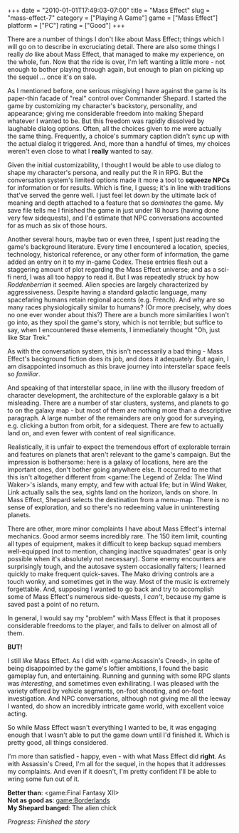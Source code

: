 +++
date = "2010-01-01T17:49:03-07:00"
title = "Mass Effect"
slug = "mass-effect-7"
category = ["Playing A Game"]
game = ["Mass Effect"]
platform = ["PC"]
rating = ["Good"]
+++

There are a number of things I don't like about Mass Effect; things which I will go on to describe in excruciating detail.  There are also some things I really <i>do</i> like about Mass Effect, that managed to make my experience, on the whole, fun.  Now that the ride is over, I'm left wanting a little more - not enough to bother playing through again, but enough to plan on picking up the sequel ... once it's on sale.

As I mentioned before, one serious misgiving I have against the game is its paper-thin facade of "real" control over Commander Shepard.  I started the game by customizing my character's backstory, personality, and appearance; giving me considerable freedom into making Shepard whatever I wanted to be.  But this freedom was rapidly dissolved by laughable dialog options.  Often, all the choices given to me were actually the same thing.  Frequently, a choice's summary caption didn't sync up with the actual dialog it triggered.  And, more than a handful of times, my choices weren't even close to what I <b>really</b> wanted to say.

Given the initial customizability, I thought I would be able to use dialog to shape my character's persona, and really put the R in RPG.  But the conversation system's limited options made it more a tool to <b>squeeze NPCs</b> for information or for results.  Which is fine, I guess; it's in line with traditions that've served the genre well.  I just feel let down by the ultimate lack of meaning and depth attached to a feature that so <i>dominates</i> the game.  My save file tells me I finished the game in just under 18 hours (having done very few sidequests), and I'd estimate that NPC conversations accounted for as much as six of those hours.

Another several hours, maybe two or even three, I spent just reading the game's background literature.  Every time I encountered a location, species, technology, historical reference, or any other form of information, the game added an entry on it to my in-game Codex.  These entries flesh out a staggering amount of plot regarding the Mass Effect universe; and as a sci-fi nerd, I was all too happy to read it.  But I was repeatedly struck by how <i>Roddenberrian</i> it seemed.  Alien species are largely characterized by aggressiveness.  Despite having a standard galactic language, many spacefaring humans retain regional accents (e.g. French).  And why are so many races physiologically similar to humans?  (Or more precisely, why does no one ever wonder about this?)  There are a bunch more similarities I won't go into, as they spoil the game's story, which is not terrible; but suffice to say, when I encountered these elements, I immediately thought "Oh, just like Star Trek."

As with the conversation system, this isn't necessarily a bad thing - Mass Effect's background fiction does its job, and does it adequately.  But again, I am disappointed insomuch as this brave journey into interstellar space feels so <i>familiar</i>.

And speaking of that interstellar space, in line with the illusory freedom of character development, the architecture of the explorable galaxy is a bit misleading.  There are a number of star clusters, systems, and planets to go to on the galaxy map - but most of them are nothing more than a descriptive paragraph.  A large number of the remainders are only good for surveying, e.g. clicking a button from orbit, for a sidequest.  There are few to actually land on, and even fewer with content of real significance.

Realistically, it is unfair to expect the tremendous effort of explorable terrain and features on planets that aren't relevant to the game's campaign.  But the impression is bothersome: here is a galaxy of locations, here are the important ones, don't bother going anywhere else.  It occurred to me that this isn't altogether different from <game:The Legend of Zelda: The Wind Waker>'s islands, many empty, and few with actual life; but in Wind Waker, Link actually sails the sea, sights land on the horizon, lands on shore.  In Mass Effect, Shepard selects the destination from a menu-map.  There is no sense of exploration, and so there's no redeeming value in uninteresting planets.

There are other, more minor complaints I have about Mass Effect's internal mechanics.  Good armor seems incredibly rare.  The 150 item limit, counting all types of equipment, makes it difficult to keep backup squad members well-equipped (not to mention, changing inactive squadmates' gear is only possible when it's absolutely not necessary).  Some enemy encounters are surprisingly tough, and the autosave system occasionally falters; I learned quickly to make frequent quick-saves.  The Mako driving controls are a touch wonky, and sometimes get in the way.  Most of the music is extremely forgettable.  And, supposing I wanted to go back and try to accomplish some of Mass Effect's numerous side-quests, I <i>can't</i>, because my game is saved past a point of no return.

In general, I would say my "problem" with Mass Effect is that it proposes considerable freedoms to the player, and fails to deliver on almost all of them.

<b>BUT!</b>

I still <i>like</i> Mass Effect.  As I did with <game:Assassin's Creed>, in spite of being disappointed by the game's loftier ambitions, I found the basic gameplay fun, and entertaining.  Running and gunning with some RPG slants was <i>interesting</i>, and sometimes even exhilirating.  I was pleased with the variety offered by vehicle segments, on-foot shooting, and on-foot investigation.  And NPC conversations, although not giving me all the leeway I wanted, do show an incredibly intricate game world, with excellent voice acting.

So while Mass Effect wasn't everything I wanted to be, it was engaging enough that I wasn't able to put the game down until I'd finished it.  Which is pretty good, all things considered.

I'm more than satisfied - happy, even - with what Mass Effect did <b>right</b>.  As with Assassin's Creed, I'm all for the sequel, in the hopes that it addresses my complaints.  And even if it doesn't, I'm pretty confident I'll be able to wring some fun out of it.

<b>Better than</b>: <game:Final Fantasy XII>  
<b>Not as good as</b>: <game:Borderlands>  
<b>My Shepard banged</b>: The alien chick

<i>Progress: Finished the story</i>